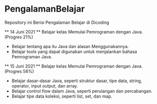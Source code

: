 # PengalamanBelajar
Repository ini Berisi Pengalaman Belajar di Dicoding

**  14 Juni 2021  **
Belajar kelas Memulai Pemrograman dengan Java. (Progres 21%)
  * Belajar tentang apa itu Java dan alasan Menggunakannya.
  * Belajar tools yang dapat digunakan untuk menjalankan bahasa Pemrograman Java.

**  15 Juni 2021  **
Belajar kelas Memulai Pemrograman dengan Java. (Progres 56%)
  * Belajar dasar-dasar Java, seperti struktur dasar, tipe data, string, operator, input output, dan array.
  * Belajar control flow dalam Java, seperti perulangan dan percabangan.
  * Belajar tipe data koleksi, seperti list, set, dan map.
